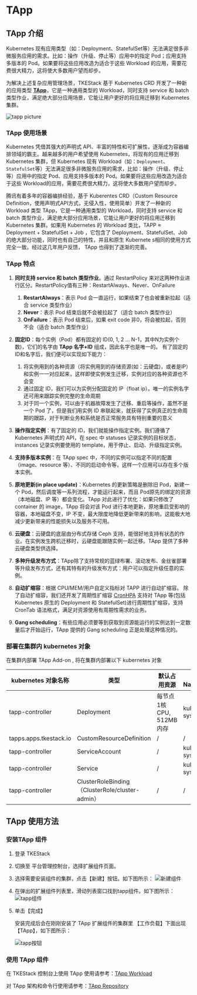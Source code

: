 # TApp

## TApp 介绍

Kubernetes 现有应用类型（如：Deployment、StatefulSet等）无法满足很多非微服务应用的需求。比如：操作（升级、停止等）应用中的指定 Pod；应用支持多版本的 Pod。如果要将这些应用改造为适合于这些 Workload 的应用，需要花费很大精力，这将使大多数用户望而却步。

为解决上述复杂应用管理场景，TKEStack 基于 Kubernetes CRD 开发了一种新的应用类型 [**TApp**](https://github.com/tkestack/tapp)，它是一种通用类型的 Workload，同时支持 service 和 batch 类型作业，满足绝大部分应用场景，它能让用户更好的将应用迁移到 Kubernetes 集群。

![tapp picture](images/tapp1.png)



### TApp 使用场景

Kubernetes 凭借其强大的声明式 API、丰富的特性和可扩展性，逐渐成为容器编排领域的霸主。越来越多的用户希望使用 Kubernetes，将现有的应用迁移到 Kubernetes 集群，但 Kubernetes 现有 Workload（如：`Deployment`、`StatefulSet`等）无法满足很多非微服务应用的需求，比如：操作（升级、停止等）应用中的指定 Pod、应用支持多版本的 Pod。如果要将这些应用改造为适合于这些 Workload的应用，需要花费很大精力，这将使大多数用户望而却步。

腾讯有着多年的容器编排经验，基于 Kuberentes CRD（Custom Resource Definition，使用声明式API方式，无侵入性，使用简单）开发了一种新的 Workload 类型 TApp，它是一种通用类型的 Workload，同时支持 service 和 batch 类型作业，满足绝大部分应用场景，它能让用户更好的将应用迁移到 Kubernetes 集群。如果用 Kubernetes 的 Workload 类比，TAPP ≈ Deployment + StatefulSet + Job ，它包含了 Deployment、StatefulSet、Job 的绝大部分功能，同时也有自己的特性，并且和原生 Kubernete s相同的使用方式完全一致。经过这几年用户反馈， TApp 也得到了逐渐的完善。

### TApp 特点

1. **同时支持 service 和 batch 类型作业**。通过 RestartPolicy 来对这两种作业进行区分。RestartPolicy值有三种：RestartAlways、Never、OnFailure
   1. **RestartAlways**：表示 Pod 会一直运行，如果结束了也会被重新拉起（适合 service 类型作业）
   2. **Never**：表示 Pod 结束后就不会被拉起了（适合 batch 类型作业）
   3. **OnFailure**：表示 Pod 结束后，如果 exit code 非0，将会被拉起，否则不会（适合 batch 类型作业）


2. **固定ID**：每个实例（Pod）都有固定的 ID(0, 1, 2 … N-1，其中N为实例个数)，它们的名字由 **TApp 名字+ID** 组成，因此名字也是唯一的。 有了固定的ID和名字后，我们便可以实现如下能力：

   1. 将实例用到的各种资源（将实例用到的存储资源(如：云硬盘)，或者是IP）和实例一一对应起来，这样即使实例发生迁移，实例对应的各种资源也不会变
   2. 通过固定 ID，我们可以为实例分配固定的 IP（float ip）。唯一的实例名字还可用来跟踪实例完整的生命周期
   3. 对于同一个实例，可以由于机器故障发生了迁移、重启等操作，虽然不是一个 Pod 了，但是我们用实例 ID 串联起来，就获得了实例真正的生命周期的跟踪，对于判断业务和系统是否正常服务具有特别重要的意义
3. **操作指定实例**：有了固定的 ID，我们就能操作指定实例。我们遵循了 Kubernetes 声明式的 API，在 spec 中 statuses 记录实例的目标状态， instances 记录实例要使用的 template，用于停止、启动、升级指定实例。
4. **支持多版本实例**：在 TApp spec 中，不同的实例可以指定不同的配置（image、resource 等）、不同的启动命令等，这样一个应用可以存在多个版本实例。
5. **原地更新(in place update)**：Kubernetes 的更新策略是删除旧 Pod，新建一个 Pod，然后调度等一系列流程，才能运行起来，而且 Pod原先的绑定的资源（本地磁盘、IP 等）都会变化。TApp 对此进行了优化：如果只修改了 container 的 image，TApp 将会对该 Pod 进行本地更新，原地重启受影响的容器，本地磁盘不变，IP 不变，最大限度地降低更新带来的影响，这能极大地减少更新带来的性能损失以及服务不可用。
6. **云硬盘**：云硬盘的底层由分布式存储 Ceph 支持，能很好地支持有状态的作业。在实例发生跨机迁移时，云硬盘能跟随实例一起迁移。TApp 提供了多种云硬盘类型供选择。
7. **多种升级发布方式**：TApp除了支持常规的蓝绿布署、滚动发布、金丝雀部署等升级发布方式，还有其特有的升级发布方式：用户可以指定升级任意的实例。
8. **自动扩缩容**：根据 CPU/MEM/用户自定义指标对 TAPP 进行自动扩缩容。 除了自动扩缩容，我们还开发了周期性扩缩容 [CronHPA](CronHPA.md) 支持对 TApp 等(包括 Kubernetes 原生的 Deployment 和 StatefulSet)进行周期性扩缩容，支持 CronTab 语法格式，满足对资源使用有周期性需求的业务。
9. **Gang scheduling**：有些应用必须要等到获取到资源能运行的实例达到一定数量后才开始运行，TApp 提供的 Gang scheduling 正是处理这种情况的。


### 部署在集群内 kubernetes 对象

在集群内部署 TApp Add-on , 将在集群内部署以下 kubernetes 对象

| kubernetes 对象名称 | 类型 | 默认占用资源 | 所属Namespaces |
| ----------------- | --- | ---------- | ------------- |
| tapp-controller |Deployment |每节点1核CPU, 512MB内存|kube-system|
| tapps.apps.tkestack.io |CustomResourceDefinition |/|/|
| tapp-controller |ServiceAccount |/|kube-system|
| tapp-controller |Service |/|kube-system|
| tapp-controller |ClusterRoleBinding（ClusterRole/cluster-admin） |/|/|

## TApp 使用方法

### 安装TApp 组件

1. 登录 TKEStack
2. 切换至 平台管理控制台，选择扩展组件页面。
3. 选择需要安装组件的集群，点击【新建】按钮。如下图所示：
![新建组件](images/新建扩展组件.png)
4. 在弹出的扩展组件列表里，滑动列表窗口找到tapp组件。如下图所示：
![tapp组件](images/tapp.png)
5. 单击【完成】

   安装完成后会在刚刚安装了 TApp 扩展组件的集群里 【工作负载】下面出现【TApp】，如下图所示：

   ![tapp按钮](images/tapp按钮.png)

### 使用 TApp 组件

在 TKEStack 控制台上使用 TApp 使用请参考：[TApp Workload](../../../docs/guide/zh-CN/products/business-control-pannel/application/workload/tapp.md)


对 TApp 架构和命令行使用请参考：[TApp Repository](https://github.com/tkestack/tapp/blob/master/doc/tutorial.md)

